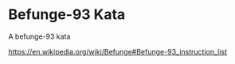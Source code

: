 # Befunge-93 Kata

A befunge-93 kata

https://en.wikipedia.org/wiki/Befunge#Befunge-93_instruction_list


